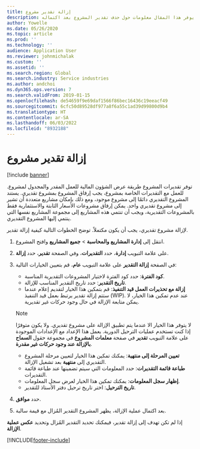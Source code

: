 ```yaml
---
title: إزالة تقدير مشروع
description: يوفر هذا المقال معلومات حول حذف تقدير المشروع بعد اكتماله.
author: Yowelle
ms.date: 05/26/2020
ms.topic: article
ms.prod: ''
ms.technology: ''
audience: Application User
ms.reviewer: johnmichalak
ms.custom: ''
ms.assetid: ''
ms.search.region: Global
ms.search.industry: Service industries
ms.author: andchoi
ms.dyn365.ops.version: 7
ms.search.validFrom: 2019-01-15
ms.openlocfilehash: de54659f9e69daf1566f86bec16436c19eeacf49
ms.sourcegitcommit: 6cfc50d89528df977a8f6a55c1ad39d99800d9b4
ms.translationtype: HT
ms.contentlocale: ar-SA
ms.lasthandoff: 06/03/2022
ms.locfileid: "8932188"
---
```

# <a name="eliminate-a-project-estimate"></a>إزالة تقدير مشروع

[!include [banner](../includes/banner.md)]

توفر تقديرات المشروع طريقة عرض الشؤون المالية للعمل المقدر والمجدول لمشروع. للعمل مع التقديرات الخاصة بمشروع، يجب إرفاق المشروع بمشروع تقديري. يستند المشروع التقديري دائمًا إلى مشروع موجود، ومع ذلك بإمكان مشاريع متعددة أن تشير إلى مشروع تقديري واحد. يمكن إرفاق مشروعات الأسعار الثابتة والاستثمارية فقط بالمشروعات التقديرية، ويجب أن تنتمي هذه المشاريع إلى مجموعة المشاريع نفسها التي ينتمي إليها المشروع التقديري.

لإزالة مشروع تقديري، يجب أن يكون مكتملاً. توضح الخطوات التالية كيفية إزالة تقدير.

1. انتقل إلى **إدارة المشاريع والمحاسبة** > **جميع المشاريع** وافتح المشروع. 
2. على علامة التبويب **إدارة**، حدد **التقديرات**، وفي الصفحة **تقدير**، حدد **إزالة**.
3. في الصفحة **إزالة التقدير** على علامة التبويب **عام**، قم بتعيين الخيارات التالية:

   - **كود الفترة**: حدد كود الفترة لاختيار المشروعات التقديرية المناسبة. 
   - **تاريخ التقدير**: حدد تاريخ التقدير المناسب للإزالة.
   - **إزالة مع تحذيرات العمل قيد التنفيذ**: قم بتمكين هذا الخيار لتقديم إعلام عندما ستتم إزالة تقدير يرتبط بعمل قيد التنفيذ (WIP). عند عدم تمكين هذا الخيار، لا يمكن متابعة الإزالة في حال وجود حركات غير تقديرية. 
   > [!NOTE]
   > لا يتوفر هذا الخيار الا عندما يتم تطبيق الإزالة على مشروع تقديري. ولا يكون متوفرًا إذا كنت تستخدم عمليات الترحيل الدورية. يعمل هذا الإعداد مع الإعدادات الموجودة على علامة التبويب **تقدير** في صفحة **معلمات المشروع** في مجموعة حقول **السماح بالإزالة عند وجود حركات غير مقدرة**.
   - **تعيين المرحلة إلى منتهية**: يمكنك تمكين هذا الخيار لتعيين مرحلة المشروع التقديري إلى **منتهية** بعد تشغيل الإزالة.
   - **طباعة قائمة التقديرات**: حدد المعلومات التي سيتم تضمينها عند طباعة قائمة التقديرات‏‎.
   - **إظهار سجل المعلومات**: يمكنك تمكين هذا الخيار لعرض سجل المعلومات.
   - **تاريخ الترحيل**: اختر تاريخ ترحيل دفتر الأستاذ للتقدير.

4.  حدد **موافق**.
5. بعد اكتمال عملية الإزالة، يظهر المشروع التقدير المُزال مع قيمة سالبة. 

إذا لم تكن تهدف إلى إزالة تقدير، فيمكنك تحديد التقدير المُزال وتحديد **عكس عملية الإزالة**.   


[!INCLUDE[footer-include](../includes/footer-banner.md)]